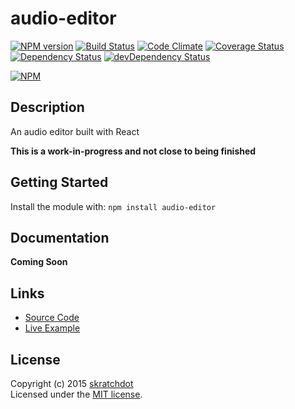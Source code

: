 # audio-editor

[![NPM version](https://badge.fury.io/js/audio-editor.svg)](http://badge.fury.io/js/audio-editor)
[![Build Status](https://travis-ci.org/skratchdot/audio-editor.png?branch=master)](https://travis-ci.org/skratchdot/audio-editor)
[![Code Climate](https://codeclimate.com/github/skratchdot/audio-editor.png)](https://codeclimate.com/github/skratchdot/audio-editor)
[![Coverage Status](https://coveralls.io/repos/skratchdot/audio-editor/badge.svg?branch=master&service=github)](https://coveralls.io/github/skratchdot/audio-editor?branch=master)
[![Dependency Status](https://david-dm.org/skratchdot/audio-editor.svg)](https://david-dm.org/skratchdot/audio-editor)
[![devDependency Status](https://david-dm.org/skratchdot/audio-editor/dev-status.svg)](https://david-dm.org/skratchdot/audio-editor#info=devDependencies)

[![NPM](https://nodei.co/npm/audio-editor.png)](https://npmjs.org/package/audio-editor)


## Description

An audio editor built with React

__This is a work-in-progress and not close to being finished__


## Getting Started

Install the module with: `npm install audio-editor`


## Documentation

__Coming Soon__


## Links

- [Source Code](https://github.com/skratchdot/audio-editor)
- [Live Example](https://projects.skratchdot.com/audio-editor)


## License
Copyright (c) 2015 [skratchdot](https://www.skratchdot.com/)  
Licensed under the [MIT license](LICENSE-MIT).
